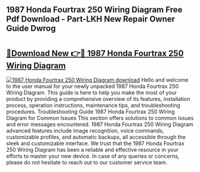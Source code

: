 ## 1987 Honda Fourtrax 250 Wiring Diagram Free Pdf Download - Part-LKH New Repair Owner Guide Dwrog

# <h2><a href="http://dfpizct.blite.top/?on=1987+Honda+Fourtrax+250+Wiring+Diagram">🔗Download New 👉🔴 1987 Honda Fourtrax 250 Wiring Diagram</a></h2>

[![1987 Honda Fourtrax 250 Wiring Diagram download](https://i.imgur.com/lujVjoI.png)](http://dfpizct.blite.top/?on=1987+Honda+Fourtrax+250+Wiring+Diagram)
Hello and welcome to the user manual for your newly unpacked 1987 Honda Fourtrax 250 Wiring Diagram. This guide is here to help you make the most of your product by providing a comprehensive overview of its features, installation process, operation instructions, maintenance tips, and troubleshooting procedures. Troubleshooting Guide 1987 Honda Fourtrax 250 Wiring Diagram for Common Issues This section offers solutions to common issues and error messages encountered. 1987 Honda Fourtrax 250 Wiring Diagram advanced features include image recognition, voice commands, customizable profiles, and automatic backups, all accessible through the sleek and customizable interface. We trust that the 1987 Honda Fourtrax 250 Wiring Diagram has been a reliable and effective resource in your efforts to master your new device. In case of any queries or concerns, please do not hesitate to reach out to our customer service team.
